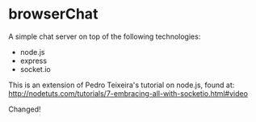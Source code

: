 browserChat
===========

A simple chat server on top of the following technologies:

* node.js
* express
* socket.io

This is an extension of Pedro Teixeira's tutorial on node.js, found at:
http://nodetuts.com/tutorials/7-embracing-all-with-socketio.html#video

Changed!
